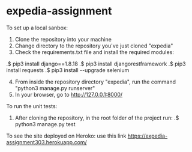 # expedia-assignment
To set up a local sanbox:
1. Clone the repository into your machine
2. Change directory to the repository you've just cloned "expedia"
3. Check the requirements.txt file and install the required modules:

.$ pip3 install django==1.8.18
.$ pip3 install djangorestframework
.$ pip3 install requests
.$ pip3 install --upgrade selenium

4. From inside the repository directory "expedia", run the command "python3 manage.py runserver" 
5. In your browser, go to http://127.0.0.1:8000/ 

To run the unit tests:
1. After cloning the repository, in the root folder of the project run:
	.$ python3 manage.py test

To see the site deployed on Heroko:
use this link https://expedia-assignment303.herokuapp.com/
